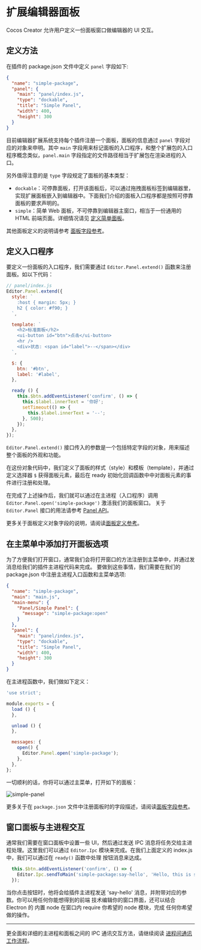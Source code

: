 # 扩展编辑器面板

Cocos Creator 允许用户定义一份面板窗口做编辑器的 UI 交互。

## 定义方法

在插件的 package.json 文件中定义 `panel` 字段如下:

```json
{
  "name": "simple-package",
  "panel": {
    "main": "panel/index.js",
    "type": "dockable",
    "title": "Simple Panel",
    "width": 400,
    "height": 300
  }
}
```

目前编辑器扩展系统支持每个插件注册一个面板，面板的信息通过 `panel` 字段对应的对象来申明。其中 `main`
字段用来标记面板的入口程序，和整个扩展包的入口程序概念类似，`panel.main` 字段指定的文件路径相当于扩展包在渲染进程的入口。

另外值得注意的是 `type` 字段规定了面板的基本类型：

- `dockable`：可停靠面板，打开该面板后，可以通过拖拽面板标签到编辑器里，实现扩展面板嵌入到编辑器中。下面我们介绍的面板入口程序都是按照可停靠面板的要求声明的。
- `simple`：简单 Web 面板，不可停靠到编辑器主窗口，相当于一份通用的 HTML 前端页面。详细情况请见 [定义简单面板](define-simple-panel.md)。

其他面板定义的说明请参考 [面板字段参考](reference/panel-json-reference.md)。

## 定义入口程序

要定义一份面板的入口程序，我们需要通过 `Editor.Panel.extend()` 函数来注册面板。如以下代码：

```javascript
// panel/index.js
Editor.Panel.extend({
  style: `
    :host { margin: 5px; }
    h2 { color: #f90; }
  `,

  template: `
    <h2>标准面板</h2>
    <ui-button id="btn">点击</ui-button>
    <hr />
    <div>状态: <span id="label">--</span></div>
  `,

  $: {
    btn: '#btn',
    label: '#label',
  },

  ready () {
    this.$btn.addEventListener('confirm', () => {
      this.$label.innerText = '你好';
      setTimeout(() => {
        this.$label.innerText = '--';
      }, 500);
    });
  },
});
```

`Editor.Panel.extend()` 接口传入的参数是一个包括特定字段的对象，用来描述整个面板的外观和功能。

在这份对象代码中，我们定义了面板的样式（style）和模板（template），并通过定义选择器 `$` 获得面板元素，最后在
ready 初始化回调函数中中对面板元素的事件进行注册和处理。

在完成了上述操作后，我们就可以通过在主进程（入口程序）调用 `Editor.Panel.open('simple-package')` 激活我们的面板窗口。 关于 `Editor.Panel` 接口的用法请参考 [Panel API](api/editor-framework/main/panel.md)。

更多关于面板定义对象字段的说明，请阅读[面板定义参考](reference/panel-reference.md)。

## 在主菜单中添加打开面板选项

为了方便我们打开窗口，通常我们会将打开窗口的方法注册到主菜单中，并通过发消息给我们的插件主进程代码来完成。
要做到这些事情，我们需要在我们的 package.json 中注册主进程入口函数和主菜单选项:

```json
{
  "name": "simple-package",
  "main": "main.js",
  "main-menu": {
    "Panel/Simple Panel": {
      "message": "simple-package:open"
    }
  },
  "panel": {
    "main": "panel/index.js",
    "type": "dockable",
    "title": "Simple Panel",
    "width": 400,
    "height": 300
  }
}
```

在主进程函数中，我们做如下定义：

```javascript
'use strict';

module.exports = {
  load () {
  },

  unload () {
  },

  messages: {
    open() {
      Editor.Panel.open('simple-package');
    },
  },
};
```

一切顺利的话，你将可以通过主菜单，打开如下的面板：

![simple-panel](assets/simple-panel.png)

更多关于在 `package.json` 文件中注册面板时的字段描述，请阅读[面板字段参考](reference/panel-json-reference.md)。

## 窗口面板与主进程交互

通常我们需要在窗口面板中设置一些 UI，然后通过发送 IPC 消息将任务交给主进程处理。这里我们可以通过
`Editor.Ipc` 模块来完成。在我们上面定义的 index.js 中，我们可以通过在 `ready()` 函数中处理
按钮消息来达成。

```javascript
  this.$btn.addEventListener('confirm', () => {
    Editor.Ipc.sendToMain('simple-package:say-hello', 'Hello, this is simple panel');
  });
```

当你点击按钮时，他将会给插件主进程发送 'say-hello' 消息，并附带对应的参数。你可以用任何你能想得到的前端
技术编辑你的窗口界面，还可以结合 Electron 的 内置 node 在窗口内 require 你希望的 node 模块，完成
任何你希望做的操作。

---

更全面和详细的主进程和面板之间的 IPC 通讯交互方法，请继续阅读 [进程间通讯工作流程](ipc-workflow.md)。

